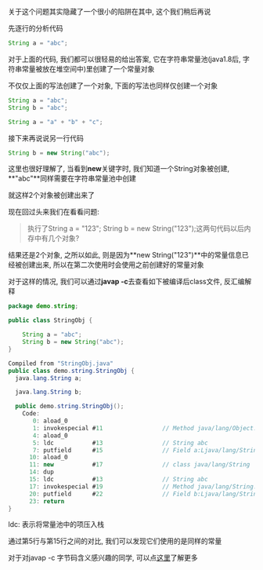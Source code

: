 关于这个问题其实隐藏了一个很小的陷阱在其中, 这个我们稍后再说

先逐行的分析代码
```java
String a = "abc";
```
对于上面的代码, 我们都可以很轻易的给出答案, 它在字符串常量池(java1.8后, 字符串常量被放在堆空间中)里创建了一个常量对象

不仅仅上面的写法创建了一个对象, 下面的写法也同样仅创建一个对象
```java
String a = "abc";
String b = "abc";
```
```java
String a = "a" + "b" + "c";
```
接下来再说说另一行代码
```java
String b = new String("abc");
```
这里也很好理解了, 当看到**new**关键字时, 我们知道一个String对象被创建, **"abc"**同样需要在字符串常量池中创建

就这样2个对象被创建出来了

现在回过头来我们在看看问题: 
> 执行了String a = "123"; String b = new String("123");这两句代码以后内存中有几个对象?

结果还是2个对象, 之所以如此, 则是因为**new String("123")**中的常量信息已经被创建出来, 所以在第二次使用时会使用之前创建好的常量对象

对于这样的情况, 我们可以通过**javap -c**去查看如下被编译后class文件, 反汇编解释
```java
package demo.string;

public class StringObj {

    String a = "abc";
    String b = new String("abc");
}
```
```java
Compiled from "StringObj.java"
public class demo.string.StringObj {
  java.lang.String a;

  java.lang.String b;

  public demo.string.StringObj();
    Code:
       0: aload_0
       1: invokespecial #11                 // Method java/lang/Object."<init>":()V
       4: aload_0
       5: ldc           #13                 // String abc
       7: putfield      #15                 // Field a:Ljava/lang/String;
      10: aload_0
      11: new           #17                 // class java/lang/String
      14: dup
      15: ldc           #13                 // String abc
      17: invokespecial #19                 // Method java/lang/String."<init>":(Ljava/lang/String;)V
      20: putfield      #22                 // Field b:Ljava/lang/String;
      23: return
}
```
ldc: 表示将常量池中的项压入栈

通过第5行与第15行之间的对比, 我们可以发现它们使用的是同样的常量

对于对javap -c 字节码含义感兴趣的同学, 可以点[这里][0]了解更多

[0]: https://www.cnblogs.com/faunjoe88/p/8126464.html
